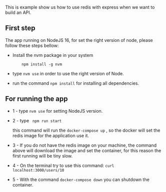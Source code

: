 This is example show us how to use redis with express when we want to build an API.


## First step

The app running on NodeJS 16, for set the right version of node, please follow these steps bellow:

- Install the nvm package in your system
    ```
        npm install -g nvm
    ```

- type ```nvm use``` in order to use the right version of Node.

- run the command ```npm install``` for installing all dependencies.

## For running the app

- 1 - type ```nvm use```  for setting NodeJS version.

- 2 - type ``` npm run start```
    
    this command will run the ```docker-compose up``` , so the docker will set the redis image for the application use it.
    
- 3 - If you do not have the redis image on your machine, the command above will download the image and set the container, for this reason the first running will be tiny slow.
        
- 4 - On the terminal try to use this command: ```curl localhost:3000/users/10``` 

- 5 - With the command ```docker-compose down``` you can shutdown the container.